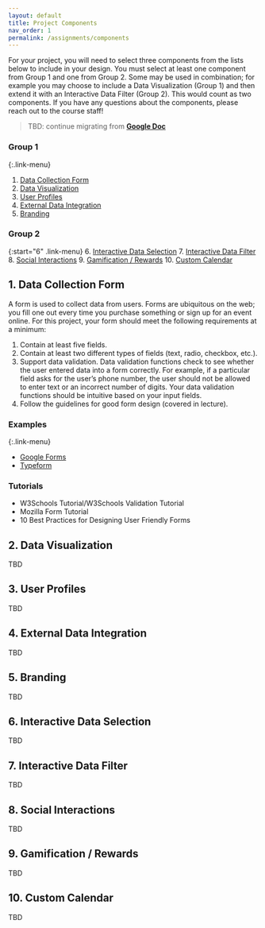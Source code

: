 ```yaml
---
layout: default
title: Project Components
nav_order: 1
permalink: /assignments/components
---
```


For your project, you will need to select three components from the lists below to include in your design. You must select at least one component from Group 1 and one from Group 2. Some may be used in combination; for example you may choose to include a Data Visualization (Group 1) and then extend it with an Interactive Data Filter (Group 2). This would count as two components.  If you have any questions about the components, please reach out to the course staff!

> TBD: continue migrating from **[Google Doc](https://docs.google.com/document/d/1nfj46bs73qrwunvRwlcf9tUMg1UQIy2HCTpKp4Q8byc/edit#)**

### Group 1

{:.link-menu}
1. [Data Collection Form](#1-data-collection-form)
2. [Data Visualization](#2-data-visualization)
3. [User Profiles](#3-user-profiles)
4. [External Data Integration](#4-external-data-integration)
5. [Branding](#5-branding)

### Group 2

{:start="6" .link-menu}
6. [Interactive Data Selection](#6-interactive-data-selection)
7. [Interactive Data Filter](#7-interactive-data-filter)
8. [Social Interactions](#8-social-interactions)
9. [Gamification / Rewards](#9-gamification--rewards)
10. [Custom Calendar](#10-custom-calendar)
 
## 1. Data Collection Form
A form is used to collect data from users. Forms are ubiquitous on the web; you fill one out every time you purchase something or sign up for an event online. For this project, your form should meet the following requirements at a minimum:
1. Contain at least five fields.
2. Contain at least two different types of fields (text, radio, checkbox, etc.).
3. Support data validation. Data validation functions check to see whether the user entered data into a form correctly. For example, if a particular field asks for the user’s phone number, the user should not be allowed to enter text or an incorrect number of digits. Your data validation functions should be intuitive based on your input fields.
4. Follow the guidelines for good form design (covered in lecture).

### Examples

{:.link-menu}
* <a href="https://www.google.com/forms/about/" target="_blank">Google Forms</a>
* <a href="https://www.typeform.com/" target="_blank">Typeform</a>

### Tutorials
* W3Schools Tutorial/W3Schools Validation Tutorial
* Mozilla Form Tutorial
* 10 Best Practices for Designing User Friendly Forms


## 2. Data Visualization
TBD

## 3. User Profiles
TBD

## 4. External Data Integration
TBD

## 5. Branding
TBD

## 6. Interactive Data Selection
TBD

## 7. Interactive Data Filter
TBD

## 8. Social Interactions
TBD

## 9. Gamification / Rewards
TBD

## 10. Custom Calendar
TBD
